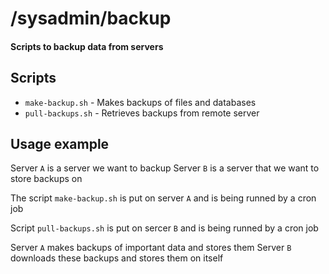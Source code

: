 # /sysadmin/backup
#### Scripts to backup data from servers
## Scripts
* `make-backup.sh` - Makes backups of files and databases
* `pull-backups.sh` - Retrieves backups from remote server
## Usage example
Server `A` is a server we want to backup
Server `B` is a server that we want to store backups on

The script `make-backup.sh` is put on server `A` and is being runned by a cron job

Script `pull-backups.sh` is put on sercer `B` and is being runned by a cron job

Server `A` makes backups of important data and stores them
Server `B` downloads these backups and stores them on itself
